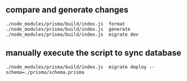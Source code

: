 

## compare and generate changes
```
./node_modules/prisma/build/index.js  format
./node_modules/prisma/build/index.js  generate
./node_modules/prisma/build/index.js  migrate dev
```


## manually execute the script to sync database
```
./node_modules/prisma/build/index.js  migrate deploy --schema=./prisma/schema.prisma
```
 